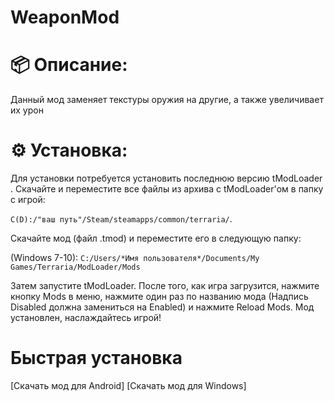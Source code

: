 # WeaponMod

# 📦 Описание:

Данный мод заменяет текстуры оружия на другие, а также увеличивает их урон

# ⚙ Установка:

Для установки потребуется установить последнюю версию tModLoader . Скачайте и переместите все файлы из архива с tModLoader'ом в папку с игрой:

`C(D):/"ваш путь"/Steam/steamapps/common/terraria/`.

Скачайте мод (файл .tmod) и переместите его в следующую папку:

(Windows 7-10): `C:/Users/*Имя пользователя*/Documents/My Games/Terraria/ModLoader/Mods`

Затем запустите tModLoader. После того, как игра загрузится, нажмите кнопку Mods в меню, нажмите один раз по названию мода (Надпись Disabled должна замениться на Enabled) и нажмите Reload Mods. Мод установлен, наслаждайтесь игрой!

# Быстрая установка

[Скачать мод для Android]
[Скачать мод для Windows]
